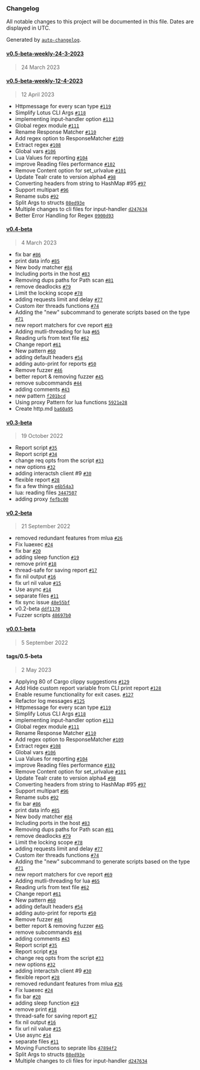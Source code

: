 ### Changelog

All notable changes to this project will be documented in this file. Dates are displayed in UTC.

Generated by [`auto-changelog`](https://github.com/CookPete/auto-changelog).

#### [v0.5-beta-weekly-24-3-2023](https://github.com//bugBlocker/lotus/compare/v0.5-beta-weekly-12-4-2023...v0.5-beta-weekly-24-3-2023)

> 24 March 2023

#### [v0.5-beta-weekly-12-4-2023](https://github.com//bugBlocker/lotus/compare/v0.4-beta...v0.5-beta-weekly-12-4-2023)

> 12 April 2023

- Httpmessage for every scan type [`#119`](https://github.com//bugBlocker/lotus/pull/119)
-  Simplify Lotus CLI Args [`#118`](https://github.com//bugBlocker/lotus/pull/118)
- implementing input-handler option [`#113`](https://github.com//bugBlocker/lotus/pull/113)
- Global regex module [`#111`](https://github.com//bugBlocker/lotus/pull/111)
- Rename Response Matcher [`#110`](https://github.com//bugBlocker/lotus/pull/110)
- Add regex option to ResponseMatcher [`#109`](https://github.com//bugBlocker/lotus/pull/109)
- Extract regex [`#108`](https://github.com//bugBlocker/lotus/pull/108)
- Global vars [`#106`](https://github.com//bugBlocker/lotus/pull/106)
- Lua Values for reporting [`#104`](https://github.com//bugBlocker/lotus/pull/104)
- improve Reading files performance [`#102`](https://github.com//bugBlocker/lotus/pull/102)
- Remove Content option for set_urlvalue [`#101`](https://github.com//bugBlocker/lotus/pull/101)
- Update Tealr crate to version alpha4 [`#98`](https://github.com//bugBlocker/lotus/pull/98)
- Converting headers from string to HashMap #95 [`#97`](https://github.com//bugBlocker/lotus/pull/97)
- Support multipart [`#96`](https://github.com//bugBlocker/lotus/pull/96)
- Rename subs [`#92`](https://github.com//bugBlocker/lotus/pull/92)
- Split Args to structs [`08ed93e`](https://github.com//bugBlocker/lotus/commit/08ed93e5fb0c495a8f66d3a44c58d8e2e7b88902)
- Multiple changes to cli files for input-handler [`d247634`](https://github.com//bugBlocker/lotus/commit/d247634d9e1be3beb2aef0ca6a6dc72827aa6da2)
- Better Error Handling for Regex [`0900d93`](https://github.com//bugBlocker/lotus/commit/0900d930f50e478a5b5fabeba7c39bfd3bf39356)

#### [v0.4-beta](https://github.com//bugBlocker/lotus/compare/v0.3-beta...v0.4-beta)

> 4 March 2023

- fix bar [`#86`](https://github.com//bugBlocker/lotus/pull/86)
- print data info [`#85`](https://github.com//bugBlocker/lotus/pull/85)
- New body matcher [`#84`](https://github.com//bugBlocker/lotus/pull/84)
- Including ports in the host [`#83`](https://github.com//bugBlocker/lotus/pull/83)
- Removing dups paths for Path scan [`#81`](https://github.com//bugBlocker/lotus/pull/81)
- remove deadlocks [`#79`](https://github.com//bugBlocker/lotus/pull/79)
- Limit the locking scope [`#78`](https://github.com//bugBlocker/lotus/pull/78)
- adding requests limit and delay [`#77`](https://github.com//bugBlocker/lotus/pull/77)
- Custom iter threads functions [`#74`](https://github.com//bugBlocker/lotus/pull/74)
- Adding the "new" subcommand to generate scripts based on the type  [`#71`](https://github.com//bugBlocker/lotus/pull/71)
- new report matchers for cve report [`#69`](https://github.com//bugBlocker/lotus/pull/69)
- Adding mutli-threading for lua [`#65`](https://github.com//bugBlocker/lotus/pull/65)
- Reading urls from text file [`#62`](https://github.com//bugBlocker/lotus/pull/62)
- Change report [`#61`](https://github.com//bugBlocker/lotus/pull/61)
- New pattern [`#60`](https://github.com//bugBlocker/lotus/pull/60)
- adding default headers [`#54`](https://github.com//bugBlocker/lotus/pull/54)
- adding auto-print for reports [`#50`](https://github.com//bugBlocker/lotus/pull/50)
- Remove fuzzer [`#46`](https://github.com//bugBlocker/lotus/pull/46)
- better report & removing fuzzer [`#45`](https://github.com//bugBlocker/lotus/pull/45)
- remove subcommands [`#44`](https://github.com//bugBlocker/lotus/pull/44)
- adding comments [`#43`](https://github.com//bugBlocker/lotus/pull/43)
- new pattern [`f201bcd`](https://github.com//bugBlocker/lotus/commit/f201bcd98f8bfe1b5d02f55dec47b88d2b6cffb0)
- Using proxy Pattern for lua functions [`5921e28`](https://github.com//bugBlocker/lotus/commit/5921e28e1f98b4efe3c9fc7e13e86b519303084b)
- Create http.md [`ba60a95`](https://github.com//bugBlocker/lotus/commit/ba60a950fcb8c676e9131135d61241c375e0221a)

#### [v0.3-beta](https://github.com//bugBlocker/lotus/compare/v0.2-beta...v0.3-beta)

> 19 October 2022

- Report script [`#35`](https://github.com//bugBlocker/lotus/pull/35)
- Report script [`#34`](https://github.com//bugBlocker/lotus/pull/34)
- change req opts from the script [`#33`](https://github.com//bugBlocker/lotus/pull/33)
- new options [`#32`](https://github.com//bugBlocker/lotus/pull/32)
- adding interactsh client #9 [`#30`](https://github.com//bugBlocker/lotus/pull/30)
- flexible report [`#28`](https://github.com//bugBlocker/lotus/pull/28)
- fix a few things [`e6b54a3`](https://github.com//bugBlocker/lotus/commit/e6b54a3362736e4633ad16d8278614c22039a8d9)
- lua: reading files [`3447507`](https://github.com//bugBlocker/lotus/commit/3447507d4fe4de2139a951dbac6ec4cc80ae6de7)
- adding proxy [`fefbc00`](https://github.com//bugBlocker/lotus/commit/fefbc004a750a5077784080b76b3a5c474dc39ae)

#### [v0.2-beta](https://github.com//bugBlocker/lotus/compare/v0.0.1-beta...v0.2-beta)

> 21 September 2022

- removed redundant features from mlua [`#26`](https://github.com//bugBlocker/lotus/pull/26)
- Fix luaexec [`#24`](https://github.com//bugBlocker/lotus/pull/24)
- fix bar [`#20`](https://github.com//bugBlocker/lotus/pull/20)
- adding sleep function [`#19`](https://github.com//bugBlocker/lotus/pull/19)
- remove print [`#18`](https://github.com//bugBlocker/lotus/pull/18)
- thread-safe for saving report [`#17`](https://github.com//bugBlocker/lotus/pull/17)
- fix nil output [`#16`](https://github.com//bugBlocker/lotus/pull/16)
- fix url nil value [`#15`](https://github.com//bugBlocker/lotus/pull/15)
- Use async [`#14`](https://github.com//bugBlocker/lotus/pull/14)
- separate files [`#11`](https://github.com//bugBlocker/lotus/pull/11)
- fix sync issue [`48e55bf`](https://github.com//bugBlocker/lotus/commit/48e55bfdebb43dc53f56c06e5bcedcf3854330bf)
- v0.2-beta [`ddf1170`](https://github.com//bugBlocker/lotus/commit/ddf11702745a891a098c48081291f0857ecf235c)
- Fuzzer scripts [`48697b0`](https://github.com//bugBlocker/lotus/commit/48697b07a834b435be8f3dcb67dd08fcc812ab65)

#### [v0.0.1-beta](https://github.com//bugBlocker/lotus/compare/tags/0.5-beta...v0.0.1-beta)

> 5 September 2022

#### tags/0.5-beta

> 2 May 2023

- Applying 80 of Cargo clippy suggestions  [`#129`](https://github.com//bugBlocker/lotus/pull/129)
- Add Hide custom report variable from CLI print report  [`#128`](https://github.com//bugBlocker/lotus/pull/128)
- Enable resume functionality for exit cases. [`#127`](https://github.com//bugBlocker/lotus/pull/127)
- Refactor log messages [`#125`](https://github.com//bugBlocker/lotus/pull/125)
- Httpmessage for every scan type [`#119`](https://github.com//bugBlocker/lotus/pull/119)
-  Simplify Lotus CLI Args [`#118`](https://github.com//bugBlocker/lotus/pull/118)
- implementing input-handler option [`#113`](https://github.com//bugBlocker/lotus/pull/113)
- Global regex module [`#111`](https://github.com//bugBlocker/lotus/pull/111)
- Rename Response Matcher [`#110`](https://github.com//bugBlocker/lotus/pull/110)
- Add regex option to ResponseMatcher [`#109`](https://github.com//bugBlocker/lotus/pull/109)
- Extract regex [`#108`](https://github.com//bugBlocker/lotus/pull/108)
- Global vars [`#106`](https://github.com//bugBlocker/lotus/pull/106)
- Lua Values for reporting [`#104`](https://github.com//bugBlocker/lotus/pull/104)
- improve Reading files performance [`#102`](https://github.com//bugBlocker/lotus/pull/102)
- Remove Content option for set_urlvalue [`#101`](https://github.com//bugBlocker/lotus/pull/101)
- Update Tealr crate to version alpha4 [`#98`](https://github.com//bugBlocker/lotus/pull/98)
- Converting headers from string to HashMap #95 [`#97`](https://github.com//bugBlocker/lotus/pull/97)
- Support multipart [`#96`](https://github.com//bugBlocker/lotus/pull/96)
- Rename subs [`#92`](https://github.com//bugBlocker/lotus/pull/92)
- fix bar [`#86`](https://github.com//bugBlocker/lotus/pull/86)
- print data info [`#85`](https://github.com//bugBlocker/lotus/pull/85)
- New body matcher [`#84`](https://github.com//bugBlocker/lotus/pull/84)
- Including ports in the host [`#83`](https://github.com//bugBlocker/lotus/pull/83)
- Removing dups paths for Path scan [`#81`](https://github.com//bugBlocker/lotus/pull/81)
- remove deadlocks [`#79`](https://github.com//bugBlocker/lotus/pull/79)
- Limit the locking scope [`#78`](https://github.com//bugBlocker/lotus/pull/78)
- adding requests limit and delay [`#77`](https://github.com//bugBlocker/lotus/pull/77)
- Custom iter threads functions [`#74`](https://github.com//bugBlocker/lotus/pull/74)
- Adding the "new" subcommand to generate scripts based on the type  [`#71`](https://github.com//bugBlocker/lotus/pull/71)
- new report matchers for cve report [`#69`](https://github.com//bugBlocker/lotus/pull/69)
- Adding mutli-threading for lua [`#65`](https://github.com//bugBlocker/lotus/pull/65)
- Reading urls from text file [`#62`](https://github.com//bugBlocker/lotus/pull/62)
- Change report [`#61`](https://github.com//bugBlocker/lotus/pull/61)
- New pattern [`#60`](https://github.com//bugBlocker/lotus/pull/60)
- adding default headers [`#54`](https://github.com//bugBlocker/lotus/pull/54)
- adding auto-print for reports [`#50`](https://github.com//bugBlocker/lotus/pull/50)
- Remove fuzzer [`#46`](https://github.com//bugBlocker/lotus/pull/46)
- better report & removing fuzzer [`#45`](https://github.com//bugBlocker/lotus/pull/45)
- remove subcommands [`#44`](https://github.com//bugBlocker/lotus/pull/44)
- adding comments [`#43`](https://github.com//bugBlocker/lotus/pull/43)
- Report script [`#35`](https://github.com//bugBlocker/lotus/pull/35)
- Report script [`#34`](https://github.com//bugBlocker/lotus/pull/34)
- change req opts from the script [`#33`](https://github.com//bugBlocker/lotus/pull/33)
- new options [`#32`](https://github.com//bugBlocker/lotus/pull/32)
- adding interactsh client #9 [`#30`](https://github.com//bugBlocker/lotus/pull/30)
- flexible report [`#28`](https://github.com//bugBlocker/lotus/pull/28)
- removed redundant features from mlua [`#26`](https://github.com//bugBlocker/lotus/pull/26)
- Fix luaexec [`#24`](https://github.com//bugBlocker/lotus/pull/24)
- fix bar [`#20`](https://github.com//bugBlocker/lotus/pull/20)
- adding sleep function [`#19`](https://github.com//bugBlocker/lotus/pull/19)
- remove print [`#18`](https://github.com//bugBlocker/lotus/pull/18)
- thread-safe for saving report [`#17`](https://github.com//bugBlocker/lotus/pull/17)
- fix nil output [`#16`](https://github.com//bugBlocker/lotus/pull/16)
- fix url nil value [`#15`](https://github.com//bugBlocker/lotus/pull/15)
- Use async [`#14`](https://github.com//bugBlocker/lotus/pull/14)
- separate files [`#11`](https://github.com//bugBlocker/lotus/pull/11)
- Moving Functions to seprate libs [`47894f2`](https://github.com//bugBlocker/lotus/commit/47894f24b0e3087c24aca21afd692d2cd0deb21e)
- Split Args to structs [`08ed93e`](https://github.com//bugBlocker/lotus/commit/08ed93e5fb0c495a8f66d3a44c58d8e2e7b88902)
- Multiple changes to cli files for input-handler [`d247634`](https://github.com//bugBlocker/lotus/commit/d247634d9e1be3beb2aef0ca6a6dc72827aa6da2)
